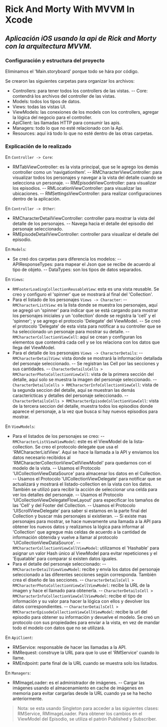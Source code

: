 # Rick And Morty With MVVM In Xcode
## _Aplicación iOS usando la api de Rick and Morty con la arquitectura MVVM._

### Configuración y estructura del proyecto
Eliminamos el 'Main.storyboard' porque todo se hára por código.

Se crearon las siguientes carpetas para organizar los archivos:
- Controllers: para tener todos los controllers de las vistas.
-- Core: contendrá los archivos del controller de las vistas.
- Models: todos los tipos de datos.
- Views: todas las vistas UI.
- ViewModels: las conexiones de los models con los controllers, agregar la lógica del negocio para el controller.
- ApiClient: las llamadas HTTP para consumir las apis.
- Managers: todo lo que no esté relacionado con la Api.
- Resources: aquí irá todo lo que no esté dentro de las otras carpetas.

### Explicación de lo realizado

En `Controller -> Core`:
- RMTabViewController: es la vista principal, que se le agrego los demás controller como un 'navigationItem’.
-- RMCharacterViewController: para visualizar todos los personajes y navegar a la vista del detalle cuando se selecciona un personaje.
-- RMEpisodeViewController: para visualizar los episodios.
-- RMLocationViewController: para visualizar las ubicaciones.
-- RMSettingsViewController: para realizar configuraciones dentro de la aplicación.

En `Controller -> Other`:
- RMCharacterDetailViewController: controller para mostrar la vista del detalle de los personajes.
-- Navega hacia el detalle del episodio del personaje seleccionado.
- RMEpisodeDetailViewController: controller para visualizar el detalle del episodio.

En `Models`:
- Se creó dos carpetas para diferencia los modelos:
-- APIResponseTypes: para mapear el Json que se recibe de acuerdo al tipo de objeto.
-- DataTypes: son los tipos de datos separados.

En `Views`:
- `RMFooterLoadingCollectionReusableView`: esta es una vista reusable. Se creo y configuro el 'spinner' que se mostrará al final del 'Collection'.
- Para el listado de los personajes `Views -> Character`:
-- `RMCharacterListView`: es la lista donde se muestra los personajes, aquí se agregó un 'spinner' para indicar que se está cargando para mostrar los personajes iniciales y un 'collection' donde se registra la 'cell' y el 'spinner'; y se agrego el protocolo 'Delegate' del ViewModel.
-- Se creó el protocolo 'Delegate' de esta vista para notificar a su controller que se ha seleccionado un personaje para mostrar su detalle.
-- `RMCharacterCollectionViewCell`: aquí se crean y configuran los elementos que contendrá cada cell y se los relaciona con los datos que llega del ViewModel.
- Para el detalle de los personajes `Views -> CharacterDetails`:
-- `RMCharacterDetailView`: vista donde se mostrará la información detallada del personaje seleccionado.
-- Se registran las Cell por las secciones y sus cantidades.
-- `CharacterDetailsCells > RMCharacterPhotoCollectionViewCell`: vista de la primera sección del detalle, aquí solo se muestra la imagen del personaje seleccionado.
-- `CharacterDetailsCells > RMCharacterInfoCollectionViewCell`: vista de la segunda seccion del detalle, aquí se muestran las demás caracterícticas y detalles del personaje seleccionado.
-- `CharacterDetailsCells > RMCharacterEpisodeCollectionViewCell`: vista de la tercera seccion del detalle, muestra todos los episodios donde aparece el personaje, a la vez que busca si hay nuevos episodios para mostrar.

En `ViewModels`:
- Para el listados de los personajes se creo:
-- `RMCharacterListViewViewModel`: este es el ViewModel de la lista-collection. Se creo el protocolo delegate que usa el 'RMCharacterListView'. Aquí se hace la llamada a la API y enviamos los datos necesario recibidos al 'RMCharacterCollectionViewCellViewModel' para quedarnos con el modelo de la vista.
-- Usamos el Protocolo 'UICollectionViewDataSource' para almacenar los datos en el Collection.
-- Usamos el Protocolo 'UICollectionViewDelegate' para notificar que se actualizará y mostrará el listado-collection en la vista con los datos. También se utilizó para recibir la acción de seleccionar una celda para ver los detalles del personaje.
-- Usamos el Protocolo 'UICollectionViewDelegateFlowLayout' para especificar los tamaños de las 'Cell' y del Footer del Collection.
-- Usamos el Protocolo 'UIScrollViewDelegate' para saber si estamos en la parte final del Collection y buscar más personajes si existieran.
-- Si existe mas personajes para mostrar, se hace nuevamente una llamada a la API para obtener los nuevos datos y realizamos la lógica para informar al 'Collection' que agregue más celdas de acuerdo a la cantidad de información obtenida y vuelve a llamar al protocolo 'UICollectionViewDataSource'.
-- `RMCharacterCollectionViewCellViewModel`: utilizamos el 'Hashable' para asignar un valor Hash único al ViewModel para evitar repeticiones y el 'Equatable' para comparar si existen datos iguales.
- Para el detalle del personaje seleccionado:
-- `RMCharacterDetailViewViewModel`: recibe y envía los datos del personaje seleccionado a las diferentes secciones según corresponda. También crea el diseño de las secciones.
-- `CharacterDetailsCell > RMCharacterPhotoCollectionViewCellViewModel`: recibe la URL de la imagen y hace el llamado para obtenerla.
-- `CharacterDetailsCell > RMCharacterInfoCollectionViewCellViewModel`: recibe el tipo de información y su valor para hacer la lógica con ellos y devolver los datos correspondientes.
-- `CharacterDetailsCell > RMCharacterEpisodeCollectionViewCellViewModel`: recibe la url del episodio para obtener su información y devuelve el modelo. Se creó un protocolo con sus propiedades para enviar a la vista, en vez de mandar todo el modelo con datos que no se utilizará.

En `ApiClient`:
- RMService: responsable de hacer las llamadas a la API.
- RMRequest: construye la URL para que lo use el 'RMService' cuando lo llame.
- RMEndpoint: parte final de la URL cuando se muestra solo los listados.

En `Managers`:
- RMImageLoader: es el administrador de imágenes.
-- Cargar las imágenes usando el almacenamiento en cache de imágenes en memoria para evitar cargarlas desde la URL cuando ya se ha hecho anteriormente.

> Nota: se esta usando Singleton para acceder a las siguientes clases: RMService, RMImageLoader.
Para obtener los cambios en el ViewModel del Episodio, se utiliza el patrón Published y Subscriber.
